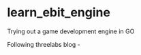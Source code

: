 # learn_ebit_engine

Trying out a game development engine in GO

Following threelabs blog - <to be indexed>
